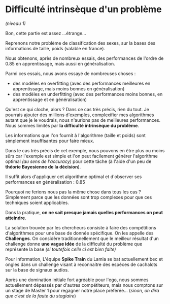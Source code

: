 # Difficulté intrinsèque d'un problème
*(niveau 1)*

Bon, cette partie est assez ...étrange...

Reprenons notre problème de classification
des sexes, sur la bases des informations de taille, poids (valable en france).

Nous obtenons, après de nombreux essais, des performances de l'ordre de
0.85 en apprentissage, mais aussi en généralisation.

Parmi ces essais, nous avons essayé de nombreuses choses :
- des modèles en overfitting (avec des performances meilleures en apprentissage, mais moins bonnes en généralisation)
- des modèles en underfitting (avec des performances moins bonnes, en apprentissage et en généralisation)

Qu'est ce qui cloche, alors ?
Dans ce cas très précis, rien du tout.
Je pourrais ajouter des millions d'exemples, complexifier mes algorithmes autant que je le voudrais, nous n'aurions pas de meilleures performances.
Nous sommes limités par **la difficulté intrinsèque du problème**.

Les informations que l'on fournit à l'algorithme (taille et poids) sont simplement insuffisantes pour faire mieux.

Dans le cas très précis de cet exemple, nous pouvons en être plus ou moins sûrs car l'exemple est simple et l'on peut facilement générer l'algorithme optimal *(au sens de l'accuracy)* pour cette tâche (à l'aide d'un peu de **théorie Bayesienne de la décision**).

Il suffit alors d'appliquer cet algorithme optimal et d'observer ses performances en généralisation : 0.85

Pourquoi ne ferions nous pas la même chose dans tous les cas ?
Simplement parce que les données sont trop complexes pour que ces techniques soient applicables.

Dans la pratique, **on ne sait presque jamais quelles performances on peut atteindre**.

La solution trouvée par les chercheurs consiste à faire des compétitions d'algorithmes pour une base de donnée spécifique. On les appelle des **Challenges**. On considère traditionnellement que le meilleur résultat d'un challenge donne **une vague idée** de la difficulté du problème que représente la base *(si toutefois celle ci est bien faite)*

Pour information, L'équipe **Spike Train** du Lamia se bat actuellement bec et ongles dans un challenge visant à reconnaitre des espèces de cachalots
sur la base de signaux audios.

Après une domination initiale fort agréable pour l'ego, nous sommes actuellement dépassés par d'autres compétiteurs, mais nous comptons sur un stage de Master 1 pour regagner notre place préférée... (*sinon, on dira que c'est de la faute du stagiaire*)
